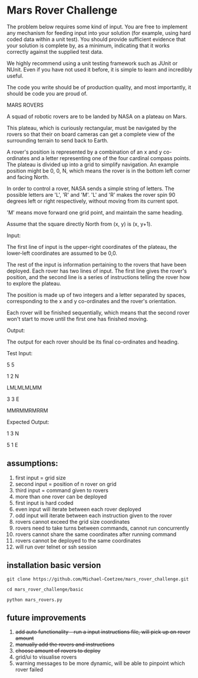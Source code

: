 # Mars Rover Challenge

The problem below requires some kind of input. You are free to implement any mechanism for feeding input into your solution (for example, using hard coded data within a unit test). You should provide sufficient evidence that your solution is complete by, as a minimum, indicating that it works correctly against the supplied test data.  

We highly recommend using a unit testing framework such as JUnit or NUnit. Even if you have not used it before, it is simple to learn and incredibly useful.  

The code you write should be of production quality, and most importantly, it should be code you are proud of.  

MARS ROVERS  

A squad of robotic rovers are to be landed by NASA on a plateau on Mars.  

This plateau, which is curiously rectangular, must be navigated by the rovers so that their on board cameras can get a complete view of the surrounding terrain to send back to Earth.  

A rover's position is represented by a combination of an x and y co-ordinates and a letter representing one of the four cardinal compass points. The plateau is divided up into a grid to simplify navigation. An example position might be 0, 0, N, which means the rover is in the bottom left corner and facing North.  

In order to control a rover, NASA sends a simple string of letters. The possible letters are 'L', 'R' and 'M'. 'L' and 'R' makes the rover spin 90 degrees left or right respectively, without moving from its current spot.  

'M' means move forward one grid point, and maintain the same heading.  

Assume that the square directly North from (x, y) is (x, y+1).  

Input:  

The first line of input is the upper-right coordinates of the plateau, the lower-left coordinates are assumed to be 0,0.  

The rest of the input is information pertaining to the rovers that have been deployed. Each rover has two lines of input. The first line gives the rover's position, and the second line is a series of instructions telling the rover how to explore the plateau.  

The position is made up of two integers and a letter separated by spaces, corresponding to the x and y co-ordinates and the rover's orientation.  

Each rover will be finished sequentially, which means that the second rover   won't start to move until the first one has finished moving.  

Output:  

The output for each rover should be its final co-ordinates and heading.  

Test Input:  

5 5  

1 2 N  

LMLMLMLMM  

3 3 E  

MMRMMRMRRM  

Expected Output:  

1 3 N  

5 1 E  


## assumptions:
1. first input = grid size  
2. second input = position of n rover on grid  
3. third input = command given to rovers  
4. more than one rover can be deployed  
5. first input is hard coded  
6. even input will iterate between each rover deployed  
7. odd input will iterate between each instruction given to the rover  
8. rovers cannot exceed the grid size coordinates   
9. rovers need to take turns between commands, cannot run concurrently  
10. rovers cannot share the same coordinates after running command  
11. rovers cannot be deployed to the same coordinates  
12. will run over telnet or ssh session


## installation basic version  
```
git clone https://github.com/Michael-Coetzee/mars_rover_challenge.git  

cd mars_rover_challenge/basic  

python mars_rovers.py  

```

## future improvements
1. ~~add auto functionality - run a input instructions file, will pick up on rover amount~~
2. ~~manually add the rovers and instructions~~
3. ~~choose amount of rovers to deploy~~
4. grid/ui to visualise rovers
5. warning messages to be more dynamic, will be able to pinpoint which rover failed


